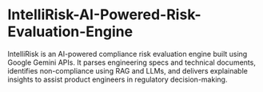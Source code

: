 # IntelliRisk-AI-Powered-Risk-Evaluation-Engine
IntelliRisk is an AI-powered compliance risk evaluation engine built using Google Gemini APIs. It parses engineering specs and technical documents, identifies non-compliance using RAG and LLMs, and delivers explainable insights to assist product engineers in regulatory decision-making.
